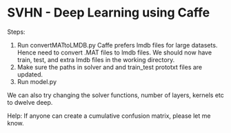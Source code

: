 # SVHN - Deep Learning using Caffe

Steps:

1.  Run convertMATtoLMDB.py 
     Caffe prefers lmdb files for large datasets. Hence need to convert .MAT files to lmdb files. 
     We should now have train, test, and extra lmdb files in the working directory.
2.  Make sure the paths in solver and and train_test prototxt files are updated.
3.  Run model.py

We can also try changing the solver functions, number of layers, kernels etc to dwelve deep.

Help: If anyone can create a cumulative confusion matrix, please let me know.

